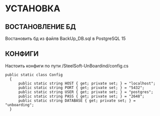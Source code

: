 # УСТАНОВКА
## ВОСТАНОВЛЕНИЕ БД

Востановить бд из файлв BackUp_DB.sql в PostgreSQL 15

## КОНФИГИ

Настоить конфиги по пути /SteelSoft-UnBoardind/config.cs

```
public static class Config
  {
      public static string HOST { get; private set; } = "localhost";
      public static string PORT { get; private set; } = "5432";
      public static string USER { get; private set; } = "postgres";
      public static string PASS { get; private set; } = "2648";
      public static string DATABASE { get; private set; } = "unboarding";
  }
```
